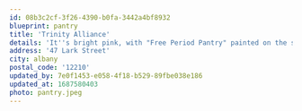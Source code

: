 ```yaml
---
id: 08b3c2cf-3f26-4390-b0fa-3442a4bf8932
blueprint: pantry
title: 'Trinity Alliance'
details: 'It''s bright pink, with "Free Period Pantry" painted on the side so you can''t miss it!'
address: '47 Lark Street'
city: albany
postal_code: '12210'
updated_by: 7e0f1453-e058-4f18-b529-89fbe038e186
updated_at: 1687580403
photo: pantry.jpeg
---
```

